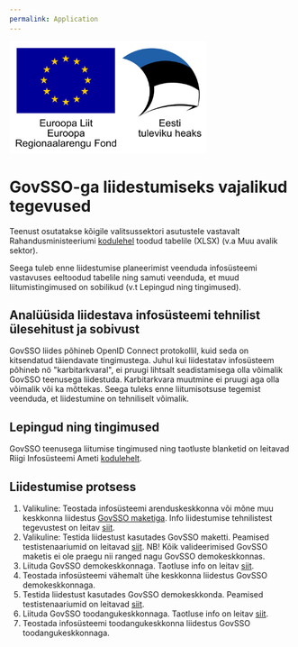 ```yaml
---
permalink: Application
---
```


<img src='img/el_regionaalarengu_fond_horisontaalne.jpg' width="350" height="200" alt="Euroopa Liit Euroopa Regionaalarengu Fond"/>

# GovSSO-ga liidestumiseks vajalikud tegevused

Teenust osutatakse kõigile valitsussektori asutustele vastavalt Rahandusministeeriumi [kodulehel](https://www.rahandusministeerium.ee/et/riigihaldus) toodud tabelile (XLSX) (v.a Muu avalik sektor).

Seega tuleb enne liidestumise planeerimist veenduda infosüsteemi vastavuses eeltoodud tabelile ning samuti veenduda, et muud liitumistingimused on sobilikud (v.t Lepingud ning tingimused).

## Analüüsida liidestava infosüsteemi tehnilist ülesehitust ja sobivust

GovSSO liides põhineb OpenID Connect protokollil, kuid seda on kitsendatud täiendavate tingimustega. Juhul kui liidestatav infosüsteem põhineb nö "karbitarkvaral", ei pruugi lihtsalt seadistamisega olla võimalik GovSSO teenusega liidestuda. 
Karbitarkvara muutmine ei pruugi aga olla võimalik või ka mõttekas. Seega tuleks enne liitumisotsuse tegemist veenduda, et liidestumine on tehniliselt võimalik.

## Lepingud ning tingimused

GovSSO teenusega liitumise tingimused ning taotluste blanketid on leitavad Riigi Infosüsteemi Ameti [kodulehelt](https://www.ria.ee/riigi-infosusteem/elektrooniline-identiteet-ja-usaldusteenused/kesksed-autentimisteenused#govsso).

## Liidestumise protsess

1. Valikuline: Teostada infosüsteemi arenduskeskkonna või mõne muu keskkonna liidestus [GovSSO maketiga](Mock). Info liidestumise tehnilistest tegevustest on leitav [siit](TechnicalSpecification).
2. Valikuline: Testida liidestust kasutades GovSSO maketti. Peamised testistenaariumid on leitavad [siit](Testing). NB! Kõik valideerimised GovSSO maketis ei ole praegu nii ranged nagu GovSSO demokeskkonnas.
3. Liituda GovSSO demokeskkonnaga. Taotluse info on leitav [siit](https://www.ria.ee/riigi-infosusteem/elektrooniline-identiteet-ja-usaldusteenused/kesksed-autentimisteenused#govsso).
4. Teostada infosüsteemi vähemalt ühe keskkonna liidestus GovSSO demokeskkonnaga.
5. Testida liidestust kasutades GovSSO demokeskkonda. Peamised testistenaariumid on leitavad [siit](Testing).
6. Liituda GovSSO toodangukeskkonnaga. Taotluse info on leitav [siit](https://www.ria.ee/riigi-infosusteem/elektrooniline-identiteet-ja-usaldusteenused/kesksed-autentimisteenused#govsso).
7. Teostada infosüsteemi toodangukeskkonna liidestus GovSSO toodangukeskkonnaga.
